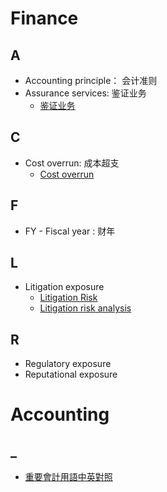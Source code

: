 # Finance
## A
- Accounting principle： 会计准则
- Assurance services: 鉴证业务
  - [鉴证业务](https://wiki.mbalib.com/zh-tw/%E9%89%B4%E8%AF%81%E4%B8%9A%E5%8A%A1)


## C
- Cost overrun: 成本超支
  - [Cost overrun](https://en.wikipedia.org/wiki/Cost_overrun)

## F
- FY - Fiscal year : 财年

## L
- Litigation exposure
  - [Litigation Risk](https://www.investopedia.com/terms/l/litigation-risk.asp)
  - [Litigation risk analysis](https://en.wikipedia.org/wiki/Litigation_risk_analysis)

## R
- Regulatory exposure
- Reputational exposure

# Accounting
## _
- [重要會計用語中英對照](https://www.ardf.org.tw/html/tifrs1001115.pdf)